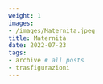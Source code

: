 ```yaml
---
weight: 1
images:
- /images/Maternita.jpeg
title: Maternità
date: 2022-07-23
tags:
- archive # all posts
- trasfigurazioni
---
```

